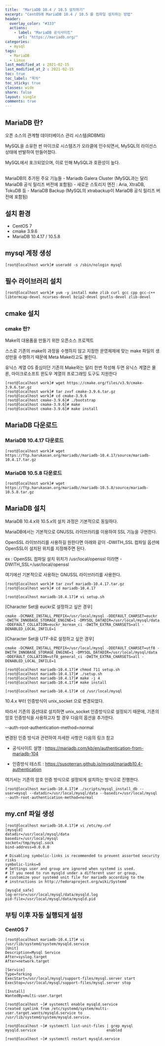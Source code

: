 ```yaml
---
title:  "MariaDB 10.4 / 10.5 설치하기"
excerpt: "CentOS에 MariaDB 10.4 / 10.5 를 컴파일 설치하는 방법"
header:
  overlay_color: "#333"
  actions:
    - label: "MariaDB 공식사이트"
      url: "https://mariadb.org/"
categories:
  - mysql
tags:
  - MariaDB
  - Linux
last_modified_at : 2021-02-15
last_modified_at_2 : 2021-02-15
toc: true
toc_label: "목차"
toc_sticky: true
classes: wide
share: false
layout: single
comments: true
---
```



## MariaDB 란?

오픈 소스의 관계형 데이터베이스 관리 시스템(RDBMS)

MySQL을 소유한 썬 마이크로 시스템즈가 오라클에 인수되면서, MySQL의 라이선스 상태에 반발하여 만들어졌다.

MySQL에서 포크되었으며, 이로 인해 MySQL과 호환성이 높다.

<br>
MariaDB의 추가된 주요 기능들
  - Mariadb Galera Cluster (MySQL과는 달리 MariaDB 공식 릴리즈 버전에 포함됨)
  - 새로운 스토리지 엔진 : Aria, XtraDB, TokuDB 등
  - MariaDB Backup (MySQL의 xtrabackup이 MariaDB 공식 릴리즈 버전에 포함됨)
    

## 설치 환경
- CentOS 7
- cmake 3.9.6
- MariaDB 10.4.17 / 10.5.8

## mysql 계정 생성

```
[root@localhost work]# useradd -s /sbin/nologin mysql
```

## 필수 라이브러리 설치

```
[root@localhost work]# yum -y install make zlib curl gcc cpp gcc-c++ libtermcap-devel ncurses-devel bzip2-devel gnutls-devel zlib-devel
```

## cmake 설치

### cmake 란?
Make의 대용품을 만들기 위한 오픈소스 프로젝트

스스로 기존의 make의 과정을 수행하지 않고 지정한 운영체제에 맞는 make 파일의 생성만을 수행하기 때문에 Meta Make라고도 불린다.

유닉스 계열 OS 중심이던 기존의 Make와는 달리 한번 작성해 두면 유닉스 계열은 물론, 마이크로소프트 윈도우 계열의 프로그래밍 도구도 지원한다

```
[root@localhost work]# wget https://cmake.org/files/v3.9/cmake-3.9.6.tar.gz
[root@localhost work]# tar zxvf cmake-3.9.6.tar.gz
[root@localhost work]# cd cmake-3.9.6
[root@localhost cmake-3.9.6]# ./bootstrap
[root@localhost cmake-3.9.6]# make
[root@localhost cmake-3.9.6]# make install
```

## MariaDB 다운로드

### MariaDB 10.4.17 다운로드

```
[root@localhost work]# wget https://ftp.harukasan.org/mariadb//mariadb-10.4.17/source/mariadb-10.4.17.tar.gz
```

### MariaDB 10.5.8 다운로드
```
[root@localhost work]# wget https://ftp.harukasan.org/mariadb//mariadb-10.5.8/source/mariadb-10.5.8.tar.gz
```

## MariaDB 설치

MariaDB 10.4.x와 10.5.x의 설치 과정은 기본적으로 동일하다.

MariaDB에서는 기본적으로 GNUSSL 라이브러리를 이용하여 SSL 기능을 구현한다. 

OpenSSL 라이브러리를 사용하길 원한다면 아래와 같이 -DWITH_SSL 컴파일 옵션에 OpenSSL이 설치된 위치를 지정해주면 된다.

ex : OpenSSL 컴파일 설치 위치가 /usr/local/openssl 이라면 -DWITH_SSL=/usr/local/openssl

여기에선 기본적으로 사용하는 GNUSSL 라이브러리를 사용한다.

```
[root@localhost work]# tar zxvf mariadb-10.4.17.tar.gz
[root@localhost work]# cd mariadb-10.4.17

[root@localhost mariadb-10.4.17]# vi setup.sh
```
[Character Set을 euckr로 설정하고 싶은 경우]
```
cmake -DCMAKE_INSTALL_PREFIX=/usr/local/mysql -DDEFAULT_CHARSET=euckr -DWITH_INNOBASE_STORAGE_ENGINE=1 -DMYSQL_DATADIR=/usr/local/mysql/data -DDEFAULT_COLLATION=euckr_korean_ci -DWITH_EXTRA_CHARSETS=all -DENABLED_LOCAL_INFILE=1
```
[Character Set을 UTF-8로 설정하고 싶은 경우]
```
cmake -DCMAKE_INSTALL_PREFIX=/usr/local/mysql -DDEFAULT_CHARSET=utf8 -DWITH_INNOBASE_STORAGE_ENGINE=1 -DMYSQL_DATADIR=/usr/local/mysql/data -DDEFAULT_COLLATION=utf8_general_ci -DWITH_EXTRA_CHARSETS=all -DENABLED_LOCAL_INFILE=1
```
```
[root@localhost mariadb-10.4.17]# chmod 711 setup.sh
[root@localhost mariadb-10.4.17]# ./setup.sh
[root@localhost mariadb-10.4.17]# make -j 4
[root@localhost mariadb-10.4.17]# make install

[root@localhost mariadb-10.4.17]# cd /usr/local/mysql
```

10.4.x 부터 인증방식이 unix_socket 으로 변경되었다. 

따라서 기존의 옵션대로 설치하면 unix_socket 인증방식으로 설정되기 때문에, 기존의 암호 인증방식을 사용하고자 할 경우 다음의 옵션을 추가한다.

\-\-auth-root-authentication-method=normal

변경된 인증 방식과 관련하여 자세한 사항은 다음의 링크 참고

- 공식사이트 설명 : <a href="https://mariadb.com/kb/en/authentication-from-mariadb-104">https://mariadb.com/kb/en/authentication-from-mariadb-104</a>

- 인증방식 테스트 : <a href="https://susoterran.github.io/mysql/mariadb10.4-authentication">https://susoterran.github.io/mysql/mariadb10.4-authentication</a>

여기서는 기존의 암호 인증 방식으로 설정되게 설치하는 방식으로 진행한다.

```
[root@localhost mariadb-10.4.17]# ./scripts/mysql_install_db --user=mysql --datadir=/usr/local/mysql/data --basedir=/usr/local/mysql --auth-root-authentication-method=normal
```

## my.cnf 파일 생성

```
[root@localhost mariadb-10.4.17]# vi /etc/my.cnf
[mysqld]
datadir=/usr/local/mysql/data
basedir=/usr/local/mysql
socket=/tmp/mysql.sock
bind-address=0.0.0.0

# Disabling symbolic-links is recommended to prevent assorted security risks
symbolic-links=0
# Settings user and group are ignored when systemd is used.
# If you need to run mysqld under a different user or group,
# customize your systemd unit file for mariadb according to the
# instructions in http://fedoraproject.org/wiki/Systemd

[mysqld_safe]
log-error=/usr/local/mysql/data/mysqld.log
pid-file=/usr/local/mysql/data/mysqld.pid
```

## 부팅 이후 자동 실행되게 설정

### CentOS 7

```
[root@localhost mariadb-10.4.17]# vi /usr/lib/systemd/system/mysqld.service
[Unit]
Description=Mysql Service
After=syslog.target
After=network.target

[Service]
Type=forking
ExecStart=/usr/local/mysql/support-files/mysql.server start
ExecStop=/usr/local/mysql/support-files/mysql.server stop

[Install]
WantedBy=multi-user.target
```

```
[root@localhost ~]# systemctl enable mysqld.service
Created symlink from /etc/systemd/system/multi-user.target.wants/mysqld.service to /usr/lib/systemd/system/mysqld.service.

[root@localhost ~]# systemctl list-unit-files | grep mysql
mysqld.service                                enabled

[root@localhost ~]# systemctl restart mysqld.service
```